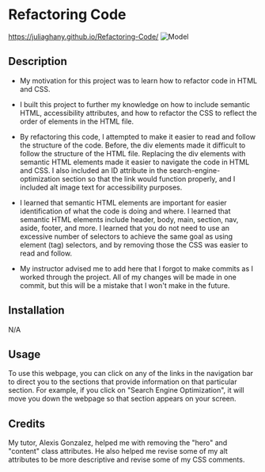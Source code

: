 # Refactoring Code

https://juliaghany.github.io/Refactoring-Code/
![Model](https://github.com/juliaghany/challenge-1/blob/main/assets/images/_C__Users_julia_OneDrive_Documents_bootcamp_challenge-1_index.html.png)

## Description

- My motivation for this project was to learn how to refactor code in HTML and CSS. 

- I built this project to further my knowledge on how to include semantic HTML, accessibility attributes, and how to refactor the CSS to reflect the order of elements in the HTML file. 

- By refactoring this code, I attempted to make it easier to read and follow the structure of the code. Before, the div elements made it difficult to follow the structure of the HTML file. Replacing the div elements with semantic HTML elements made it easier to navigate the code in HTML and CSS. I also included an ID attribute in the search-engine-optimization section so that the link would function properly, and I included alt image text for accessibility purposes. 

- I learned that semantic HTML elements are important for easier identification of what the code is doing and where. I learned that semantic HTML elements include header, body, main, section, nav, aside, footer, and more. I learned that you do not need to use an excessive number of selectors to achieve the same goal as using element (tag) selectors, and by removing those the CSS was easier to read and follow. 

- My instructor advised me to add here that I forgot to make commits as I worked through the project. All of my changes will be made in one commit, but this will be a mistake that I won't make in the future. 

## Installation

N/A

## Usage 

To use this webpage, you can click on any of the links in the navigation bar to direct you to the sections that provide information on that particular section. For example, if you click on "Search Engine Optimization", it will move you down the webpage so that section appears on your screen. 

## Credits

My tutor, Alexis Gonzalez, helped me with removing the "hero" and "content" class attributes. He also helped me revise some of my alt attributes to be more descriptive and revise some of my CSS comments. 
